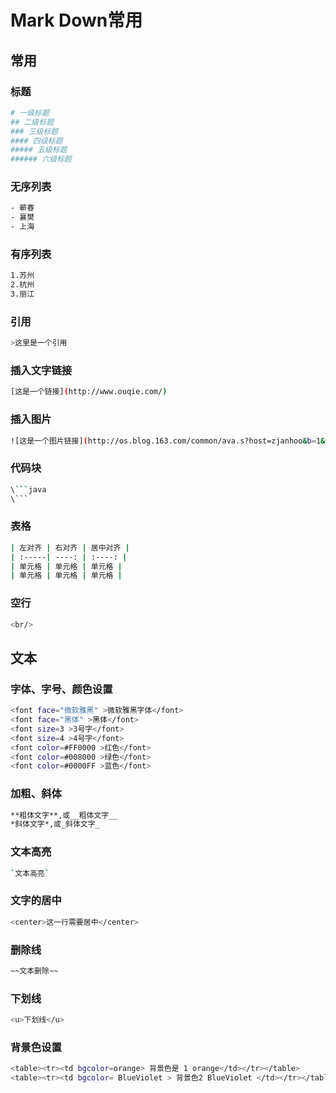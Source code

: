 # Mark Down常用

## 常用

### 标题
```bash
# 一级标题
## 二级标题
### 三级标题
#### 四级标题
##### 五级标题
###### 六级标题
```

### 无序列表
```bash
- 蕲春
- 襄樊
- 上海
```

### 有序列表
```bash
1.苏州
2.杭州
3.丽江
```

### 引用
```bash
>这里是一个引用
```

### 插入文字链接
```bash
[这是一个链接](http://www.ouqie.com/)
```

### 插入图片
```bash
![这是一个图片链接](http://os.blog.163.com/common/ava.s?host=zjanhoo&b=1&r=1301499338191)
```

### 代码块
```bash
\```java
\```
```


### 表格
```bash
| 左对齐 | 右对齐 | 居中对齐 |
| :-----| ----: | :----: |
| 单元格 | 单元格 | 单元格 |
| 单元格 | 单元格 | 单元格 |
```

### 空行

```bash
<br/>
```






## 文本
### 字体、字号、颜色设置

```bash
<font face="微软雅黑" >微软雅黑字体</font>
<font face="黑体" >黑体</font>
<font size=3 >3号字</font>
<font size=4 >4号字</font>
<font color=#FF0000 >红色</font>
<font color=#008000 >绿色</font>
<font color=#0000FF >蓝色</font>
```

### 加粗、斜体

```bash
**粗体文字**,或__粗体文字__
*斜体文字*,或_斜体文字_
```

### 文本高亮
```bash
`文本高亮`
```
### 文字的居中
```bash
<center>这一行需要居中</center>
```

### 删除线
```bash
~~文本删除~~
```

### 下划线
```bash
<u>下划线</u>
```

### 背景色设置

```bash
<table><tr><td bgcolor=orange> 背景色是 1 orange</td></tr></table>
<table><tr><td bgcolor= BlueViolet > 背景色2 BlueViolet </td></tr></table>
```

